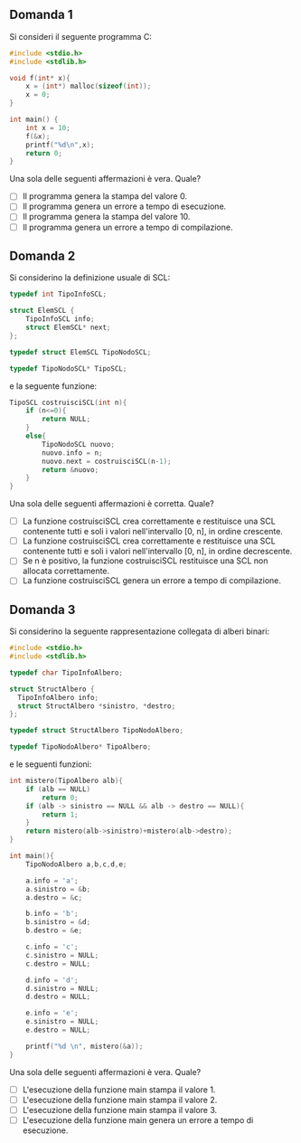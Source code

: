 ## Domanda 1
Si consideri il seguente programma C:
```c
#include <stdio.h>
#include <stdlib.h>

void f(int* x){
	x = (int*) malloc(sizeof(int));
	x = 0;
}

int main() {
	int x = 10;
	f(&x);
	printf("%d\n",x);
	return 0;
}
```

Una sola delle seguenti affermazioni è vera. Quale?

- [ ] Il programma genera la stampa del valore 0.
- [ ] Il programma genera un errore a tempo di esecuzione.
- [ ] Il programma genera la stampa del valore 10.
- [ ] Il programma genera un errore a tempo di compilazione.

## Domanda 2
Si considerino la definizione usuale di SCL:
```c
typedef int TipoInfoSCL;

struct ElemSCL {
	TipoInfoSCL info;
	struct ElemSCL* next;
};

typedef struct ElemSCL TipoNodoSCL;

typedef TipoNodoSCL* TipoSCL;
```
e la seguente funzione:
```c
TipoSCL costruisciSCL(int n){
	if (n<=0){
		return NULL;
	}
	else{
		TipoNodoSCL nuovo;
		nuovo.info = n;
		nuovo.next = costruisciSCL(n-1);
		return &nuovo;
	}
}
```

Una sola delle seguenti affermazioni è corretta. Quale?

- [ ] La funzione costruisciSCL crea correttamente e restituisce una SCL contenente tutti e soli i valori nell'intervallo [0, n], in ordine crescente.
- [ ] La funzione costruisciSCL crea correttamente e restituisce una SCL contenente tutti e soli i valori nell'intervallo [0, n], in ordine decrescente.
- [ ] Se n è positivo, la funzione costruisciSCL restituisce una SCL non allocata correttamente.
- [ ] La funzione costruisciSCL genera un errore a tempo di compilazione.

## Domanda 3
Si considerino la seguente rappresentazione collegata di alberi binari:
```c
#include <stdio.h>
#include <stdlib.h>

typedef char TipoInfoAlbero;

struct StructAlbero {
  TipoInfoAlbero info;
  struct StructAlbero *sinistro, *destro;
};

typedef struct StructAlbero TipoNodoAlbero;

typedef TipoNodoAlbero* TipoAlbero;
```
e le seguenti funzioni:
```c
int mistero(TipoAlbero alb){
	if (alb == NULL)
		return 0;
	if (alb -> sinistro == NULL && alb -> destro == NULL){
		return 1;
	}
	return mistero(alb->sinistro)+mistero(alb->destro);
}

int main(){
	TipoNodoAlbero a,b,c,d,e;

	a.info = 'a';
	a.sinistro = &b;
	a.destro = &c;

	b.info = 'b';
	b.sinistro = &d;
	b.destro = &e;

	c.info = 'c';
	c.sinistro = NULL;
	c.destro = NULL;

	d.info = 'd';
	d.sinistro = NULL;
	d.destro = NULL;

	e.info = 'e';
	e.sinistro = NULL;
	e.destro = NULL;

	printf("%d \n", mistero(&a));
}
```

Una sola delle seguenti affermazioni è vera. Quale?

- [ ] L'esecuzione della funzione main stampa il valore 1.
- [ ] L'esecuzione della funzione main stampa il valore 2.
- [ ] L'esecuzione della funzione main stampa il valore 3.
- [ ] L'esecuzione della funzione main genera un errore a tempo di esecuzione.